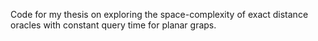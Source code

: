 Code for my thesis on exploring the space-complexity of exact distance oracles with constant query time for planar graps.
